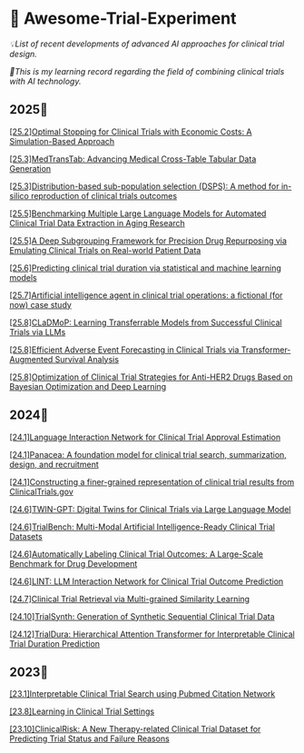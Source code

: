 # 💊 Awesome-Trial-Experiment
*💡List of recent developments of advanced AI approaches for clinical trial design.*  

*🫶This is my learning record regarding the field of combining clinical trials with AI technology.*    

## 2025📅
[[25.2]Optimal Stopping for Clinical Trials with Economic Costs: A Simulation-Based Approach](https://dl.acm.org/doi/10.5555/3712729.3713000)

[[25.3]MedTransTab: Advancing Medical Cross-Table Tabular Data Generation](https://dl.acm.org/doi/abs/10.1145/3701551.3703501)

[[25.3]Distribution-based sub-population selection (DSPS): A method for in-silico reproduction of clinical trials outcomes](https://www.sciencedirect.com/science/article/abs/pii/S0010482525000642?via%3Dihub)

[[25.5]Benchmarking Multiple Large Language Models for Automated Clinical Trial Data Extraction in Aging Research](https://www.mdpi.com/1999-4893/18/5/296)

[[25.5]A Deep Subgrouping Framework for Precision Drug Repurposing via Emulating Clinical Trials on Real-world Patient Data](https://dl.acm.org/doi/10.1145/3690624.3709418)

[[25.6]Predicting clinical trial duration via statistical and machine learning models](https://www.sciencedirect.com/science/article/pii/S245186542500047X)

[[25.7]Artificial intelligence agent in clinical trial operations: a fictional (for now) case study](https://link.springer.com/article/10.1007/s43681-025-00798-2)

[[25.8]CLaDMoP: Learning Transferrable Models from Successful Clinical Trials via LLMs](https://dl.acm.org/doi/10.1145/3711896.3736879)

[[25.8]Efficient Adverse Event Forecasting in Clinical Trials via Transformer-Augmented Survival Analysis](https://dl.acm.org/doi/10.1145/3747357.3747371)

[[25.8]Optimization of Clinical Trial Strategies for Anti-HER2 Drugs Based on Bayesian Optimization and Deep Learning](https://dl.acm.org/doi/10.1145/3724979.3725006)

## 2024📅
[[24.1]Language Interaction Network for Clinical Trial Approval Estimation](https://openreview.net/forum?id=yJqfMDuiGu)

[[24.1]Panacea: A foundation model for clinical trial search, summarization, design, and recruitment](https://openreview.net/forum?id=LQmwKTWaeJ)

[[24.1]Constructing a finer-grained representation of clinical trial results from ClinicalTrials.gov](https://www.nature.com/articles/s41597-023-02869-7)

[[24.6]TWIN-GPT: Digital Twins for Clinical Trials via Large Language Model](https://dl.acm.org/doi/10.1145/3674838)

[[24.6]TrialBench: Multi-Modal Artificial Intelligence-Ready Clinical Trial Datasets](https://arxiv.org/abs/2407.00631)

[[24.6]Automatically Labeling Clinical Trial Outcomes: A Large-Scale Benchmark for Drug Development](https://chufangao.github.io/CTOD/)

[[24.6]LINT: LLM Interaction Network for Clinical Trial Outcome Prediction](https://openreview.net/forum?id=c1LTf7ZsBP)

[[24.7]Clinical Trial Retrieval via Multi-grained Similarity Learning](https://dl.acm.org/doi/10.1145/3626772.3661366)

[[24.10]TrialSynth: Generation of Synthetic Sequential Clinical Trial Data](https://openreview.net/forum?id=UJsD6bdkA2)

[[24.12]TrialDura: Hierarchical Attention Transformer for Interpretable Clinical Trial Duration Prediction](https://dl.acm.org/doi/10.1145/3698587.3701434)

## 2023📅
[[23.1]Interpretable Clinical Trial Search using Pubmed Citation Network](https://openreview.net/forum?id=4UZoA8QNWx)

[[23.8]Learning in Clinical Trial Settings](https://openreview.net/forum?id=SuSPkCI0qP)

[[23.10]ClinicalRisk: A New Therapy-related Clinical Trial Dataset for Predicting Trial Status and Failure Reasons](https://dl.acm.org/doi/10.1145/3583780.3615113)

